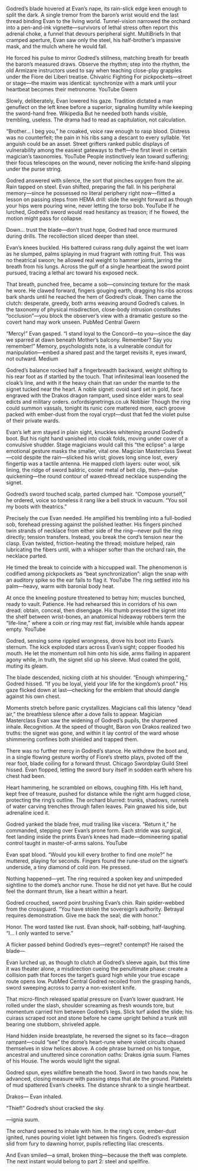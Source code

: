 Godred’s blade hovered at Evan’s nape, its rain-slick edge keen enough to split the dark. A single tremor from the baron’s wrist would end the last thread binding Evan to the living world. Tunnel-vision narrowed the orchard into a pen-and-ink vignette—survivors of lethal stress often report this adrenal choke, a funnel that devours peripheral sight.
MultiBriefs
 In that cramped aperture, Evan saw only the steel, his half-brother’s impassive mask, and the mulch where he would fall.

He forced his pulse to mirror Godred’s stillness, matching breath for breath the baron’s measured draws. Observe the rhythm; step into the rhythm, the old Armizare instructors used to say when teaching close-play grapples under the Fiore dei Liberi treatise.
Chivalric Fighting
 For pickpockets—street or stage—the maxim was identical: synchronize with a mark until your heartbeat becomes their metronome.
YouTube
Gwern

Slowly, deliberately, Evan lowered his gaze. Tradition dictated a man genuflect on the left knee before a superior, signaling humility while keeping the sword-hand free.
Wikipedia
 But he needed both hands visible, trembling, useless. The drama had to read as capitulation, not calculation.

“Brother… I beg you,” he croaked, voice raw enough to rasp blood. Distress was no counterfeit; the pain in his ribs sang a descant to every syllable. Yet anguish could be an asset. Street grifters ranked public displays of vulnerability among the easiest gateways to theft—the first level in certain magician’s taxonomies.
YouTube
 People instinctively lean toward suffering; their focus telescopes on the wound, never noticing the knife-hand slipping under the purse string.

Godred answered with silence, the sort that pinches oxygen from the air. Rain tapped on steel. Evan shifted, preparing the fall. In his peripheral memory—since he possessed no literal periphery right now—flitted a lesson on passing steps from HEMA drill: slide the weight forward as though your hips were pouring wine, never letting the torso bob.
YouTube
 If he lurched, Godred’s sword would read hesitancy as treason; if he flowed, the motion might pass for collapse.

Down… trust the blade—don’t trust hope, Godred had once murmured during drills. The recollection sliced deeper than steel.

Evan’s knees buckled. His battered cuirass rang dully against the wet loam as he slumped, palms splaying in mud fragrant with rotting fruit. This was no theatrical swoon; he allowed real weight to hammer joints, jarring the breath from his lungs. Across the gulf of a single heartbeat the sword point pursued, tracing a lethal arc toward his exposed neck.

That breath, punched free, became a sob—convincing texture for the mask he wore. He clawed forward, fingers gouging earth, dragging his ribs across bark shards until he reached the hem of Godred’s cloak. Then came the clutch: desperate, greedy, both arms weaving around Godred’s calves. In the taxonomy of physical misdirection, close-body intrusion constitutes “occlusion”—you block the observer’s view with a dramatic gesture so the covert hand may work unseen.
PubMed Central
Gwern

“Mercy!” Evan gasped. “I stand loyal to the Concord—to you—since the day we sparred at dawn beneath Mother’s balcony. Remember? Say you remember!” Memory, psychologists note, is a vulnerable conduit for manipulation—embed a shared past and the target revisits it, eyes inward, not outward.
Medium

Godred’s balance rocked half a fingerbreadth backward, weight shifting to his rear foot as if startled by the touch. That infinitesimal lean loosened the cloak’s line, and with it the heavy chain that ran under the mantle to the signet tucked near the heart. A noble signet: ovoid sard set in gold, face engraved with the Drakos dragon rampant, used since elder wars to seal edicts and military orders.
oxfordsignetrings.co.uk
Nobbier
 Though the ring could summon vassals, tonight its runic core mattered more, each groove packed with ember-dust from the royal crypt—dust that fed the violet pulse of their private wards.

Evan’s left arm stayed in plain sight, knuckles whitening around Godred’s boot. But his right hand vanished into cloak folds, moving under cover of a convulsive shudder. Stage magicians would call this “the eclipse”: a large emotional gesture masks the smaller, vital one.
Magician Masterclass
 Sweat—cold despite the rain—slicked his wrist; gloves long since lost, every fingertip was a tactile antenna. He mapped cloth layers: outer wool, silk lining, the ridge of sword baldric, cooler metal of belt clip, then—pulse quickening—the round contour of waxed-thread necklace suspending the signet.

Godred’s sword touched scalp, parted clumped hair. “Compose yourself,” he ordered, voice so toneless it rang like a bell struck in vacuum. “You soil my boots with theatrics.”

Precisely the cue Evan needed. He amplified his trembling into a full-bodied sob, forehead pressing against the polished leather. His fingers pinched twin strands of necklace from either side of the ring—never pull the ring directly; tension transfers. Instead, you break the cord’s tension near the clasp. Evan twisted, friction-heating the thread; moisture helped, rain lubricating the fibers until, with a whisper softer than the orchard rain, the necklace parted.

He timed the break to coincide with a hiccupped wail. The phenomenon is codified among pickpockets as “beat synchronization”: align the snap with an auditory spike so the ear fails to flag it.
YouTube
 The ring settled into his palm—heavy, warm with baronial body heat.

At once the kneeling posture threatened to betray him; muscles bunched, ready to vault. Patience. He had rehearsed this in corridors of his own dread: obtain, conceal, then disengage. His thumb pressed the signet into the shelf between wrist-bones, an anatomical hideaway robbers term the “life-line,” where a coin or ring may rest flat, invisible while hands appear empty.
YouTube

Godred, sensing some rippled wrongness, drove his boot into Evan’s sternum. The kick exploded stars across Evan’s sight; copper flooded his mouth. He let the momentum roll him onto his side, arms flailing in apparent agony while, in truth, the signet slid up his sleeve. Mud coated the gold, muting its gleam.

The blade descended, nicking cloth at his shoulder. “Enough whimpering,” Godred hissed. “If you be loyal, yield your life for the kingdom’s proof.” His gaze flicked down at last—checking for the emblem that should dangle against his own chest.

Moments stretch before panic crystallizes. Magicians call this latency “dead air,” the breathless silence after a dove fails to appear.
Magician Masterclass
 Evan saw the widening of Godred’s pupils, the sharpened inhale. Recognition. At the speed of thought, Baron von Drakos realized two truths: the signet was gone, and within it lay control of the ward whose shimmering confines both shielded and trapped them.

There was no further mercy in Godred’s stance. He withdrew the boot and, in a single flowing gesture worthy of Fiore’s stretto plays, pivoted off the rear foot, blade coiling for a forward thrust.
Chicago Swordplay Guild
 Steel hissed. Evan flopped, letting the sword bury itself in sodden earth where his chest had been.

Heart hammering, he scrambled on elbows, coughing filth. His left hand, kept free of treasure, pushed for distance while the right arm hugged close, protecting the ring’s outline. The orchard blurred: trunks, shadows, runnels of water carving trenches through fallen leaves. Pain gnawed his side, but adrenaline iced it.

Godred yanked the blade free, mud trailing like viscera. “Return it,” he commanded, stepping over Evan’s prone form. Each stride was surgical, feet landing inside the prints Evan’s knees had made—domineering spatial control taught in master-of-arms salons.
YouTube

Evan spat blood. “Would you kill every brother to find one mole?” he muttered, playing for seconds. Fingers found the rune-stud on the signet’s underside, a tiny diamond of cold iron. He pressed.

Nothing happened—yet. The ring required a spoken key and unimpeded sightline to the dome’s anchor rune. Those he did not yet have. But he could feel the dormant thrum, like a heart within a heart.

Godred crouched, sword point brushing Evan’s chin. Rain spider-webbed from the crossguard. “You have stolen the sovereign’s authority. Betrayal requires demonstration. Give me back the seal; die with honor.”

Honor. The word tasted like rust. Evan shook, half-sobbing, half-laughing. “I… I only wanted to serve.”

A flicker passed behind Godred’s eyes—regret? contempt? He raised the blade—

Evan lurched up, as though to clutch at Godred’s sleeve again, but this time it was theater alone, a misdirection cueing the penultimate phase: create a collision path that forces the target’s guard high while your true escape route opens low.
PubMed Central
 Godred recoiled from the grasping hands, sword sweeping across to parry a non-existent knife.

That micro-flinch released spatial pressure on Evan’s lower quadrant. He rolled under the slash, shoulder screaming as fresh wounds tore, but momentum carried him between Godred’s legs. Slick turf aided the slide; his cuirass scraped root and stone before he came upright behind a trunk still bearing one stubborn, shriveled apple.

Hand hidden inside breastplate, he reversed the signet so its face—dragon rampant—could “see” the dome’s heart-rune where violet circuits chased themselves in slow helices above. A code phrase burned on his tongue, ancestral and unuttered since coronation oaths: Drakos ignia suum. Flames of his House. The words would light the signal.

Godred spun, eyes wildfire beneath the hood. Sword in two hands now, he advanced, closing measure with passing steps that ate the ground. Platelets of mud spattered Evan’s cheeks. The distance shrank to a single heartbeat.

Drakos— Evan inhaled.

“Thief!” Godred’s shout cracked the sky.

—ignia suum.

The orchard seemed to inhale with him. In the ring’s core, ember-dust ignited, runes pouring violet light between his fingers. Godred’s expression slid from fury to dawning horror, pupils reflecting lilac crescents.

And Evan smiled—a small, broken thing—because the theft was complete. The next instant would belong to part 2: steel and spellfire.